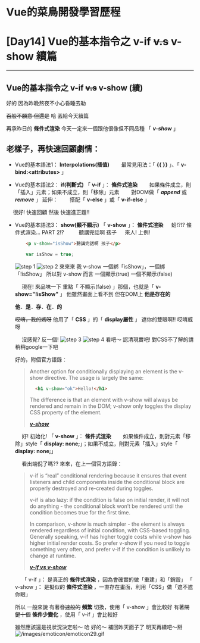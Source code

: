 # Vue的菜鳥開發學習歷程
# [Day14] Vue的基本指令之 v-if ~~v.s~~ v-show 續篇
---
## Vue的基本指令之 v-if ~~v.s~~ v-show (續)

好的
因為昨晚熬夜不小心昏睡去勒

~~百般不願意 但還是~~
哈 丟給今天續篇

再承昨日的 **條件式渲染**
今天一定來一個跟他很像但不同品種
「 ***v-show*** 」

老樣子，再快速回顧劇情：
--- 
- Vue的基本語法1： **Interpolations(插值)**
    &emsp;&emsp;最常見用法：「 **{{ }}** 」、「 **v-bind:&lt;attributes&gt;** 」

- Vue的基本語法2： **if(判斷式)**
    「 **v-if** 」： **條件式渲染**
    &emsp;&emsp;如果條件成立，則「插入」元素；如果不成立，則「移除」元素
    &emsp;&emsp;對DOM做「 ***append*** 或 ***remove*** 」
    延伸：
    &emsp;&emsp;搭配「 **v-else** 」或「 **v-if-else** 」

&emsp;
很好! 快速回顧
然後
快速進正題!!

- Vue的基本語法3： **show(顯不顯示)**
    「 **v-show** 」： **條件式渲染**
    &emsp;
    蛤!?!? 條件式渲染... PART 2!?
    &emsp;
    &emsp;
    聽講完話啊 孩子
    &emsp;
    來人! 上例!
    ```html
        <p v-show="isShow">聽講完話啊 孩子</p>
    ```
    ```javascript
        var isShow = true;
    ```
    ![step 1]()
    ![step 2]()
    來來來
    我 v-show 一個綁「isShow」，一個綁「!isShow」
    所以對 v-show 而言
    一個顯示(true)
    一個不顯示(false)
    
    &emsp;
    現在! 來品味一下
    重點「 不顯示(false) 」那個，也就是「 **v-show="!isShow"** 」
    他雖然畫面上看不到
    但在DOM上
    **他是存在的**
    
    **他．是．存．在．的**
    
    ~~哎唷，我的媽呀~~
    他用了「 **CSS** 」的「 **display屬性** 」
    遮你的雙眼啊!! 哎唷威呀
    
    &emsp;
    沒感覺?
    反一個!
    ![step 3]()
    ![step 4]()
    看吧～
    認清現實吧! 對CSS不了解的請稍稍google一下吧
    
    好的，附個官方語錄：
    > Another option for conditionally displaying an element is the v-show directive. The usage is largely the same:
    >  ```html
    >    <h1 v-show="ok">Hello!</h1>
    >  ```
    > The difference is that an element with v-show will always be rendered and remain in the DOM; v-show only toggles the display CSS property of the element.
    > 
    > ***[v-show](https://vuejs.org/v2/guide/conditional.html#v-show)***
    
    &emsp;
    好! 初始化!
    「 **v-show** 」： **條件式渲染**
    &emsp;&emsp;如果條件成立，則對元素「移除」style「 **display: none;**」；如果不成立，則對元素「插入」style「 **display: none;**」
    
    &emsp;
    看出端倪了嗎??
    來來，在上一個官方語錄：
    > v-if is “real” conditional rendering because it ensures that event listeners and child components inside the conditional block are properly destroyed and re-created during toggles.
    > 
    > v-if is also lazy: if the condition is false on initial render, it will not do anything - the conditional block won’t be rendered until the condition becomes true for the first time.
    > 
    > In comparison, v-show is much simpler - the element is always rendered regardless of initial condition, with CSS-based toggling.
    > Generally speaking, v-if has higher toggle costs while v-show has higher initial render costs. So prefer v-show if you need to toggle something very often, and prefer v-if if the condition is unlikely to change at runtime.
    > 
    > ***[v-if vs v-show](https://vuejs.org/v2/guide/conditional.html#v-if-vs-v-show)***

    &emsp;
    「 v-if 」： 是真正的 **條件式渲染** ，因為會確實的做「重建」和「銷毀」
    「 v-show 」： 是擬似的 **條件式渲染** ，一直存在畫面，利用「CSS」做「遮不遮你眼」
    
    所以
    一般來說
    有著~~音速般的~~ **頻繁** 切換，使用「 v-show 」會比較好
    有著~~關鍵十個~~ **條件少變化** ，使用「 v-if 」會比較好
    
    雖然應該還是視狀況決定啦～
    哈
    好的～
    補回昨天面子了
    明天再續吧～掰&emsp;![/images/emoticon/emoticon29.gif](/images/emoticon/emoticon29.gif)
